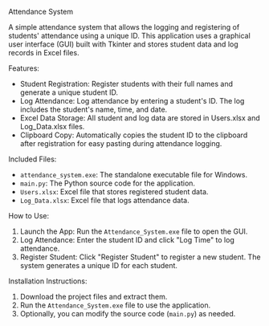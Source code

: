 Attendance System

A simple attendance system that allows the logging and registering of students' attendance using a unique ID.
This application uses a graphical user interface (GUI) built with Tkinter and stores student data and log records in Excel files.

Features:
- Student Registration: Register students with their full names and generate a unique student ID.
- Log Attendance: Log attendance by entering a student's ID. The log includes the student's name, time, and date.
- Excel Data Storage: All student and log data are stored in Users.xlsx and Log_Data.xlsx files.
- Clipboard Copy: Automatically copies the student ID to the clipboard after registration for easy pasting during attendance logging.

Included Files:
- `attendance_system.exe`: The standalone executable file for Windows.
- `main.py`: The Python source code for the application.
- `Users.xlsx`: Excel file that stores registered student data.
- `Log_Data.xlsx`: Excel file that logs attendance data.

How to Use:
1. Launch the App: Run the `Attendance_System.exe` file to open the GUI.
2. Log Attendance: Enter the student ID and click "Log Time" to log attendance.
3. Register Student: Click "Register Student" to register a new student. The system generates a unique ID for each student.

Installation Instructions:
1. Download the project files and extract them.
2. Run the `Attendance_System.exe` file to use the application.
3. Optionally, you can modify the source code (`main.py`) as needed.
